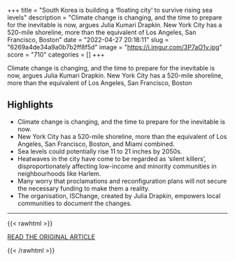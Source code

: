+++
title = "South Korea is building a ‘floating city’ to survive rising sea levels"
description = "Climate change is changing, and the time to prepare for the inevitable is now, argues Julia Kumari Drapkin. New York City has a 520-mile shoreline, more than the equivalent of Los Angeles, San Francisco, Boston"
date = "2022-04-27 20:18:11"
slug = "6269a4de34a9a0b7b2ff8f5d"
image = "https://i.imgur.com/3P7aO1v.jpg"
score = "710"
categories = []
+++

Climate change is changing, and the time to prepare for the inevitable is now, argues Julia Kumari Drapkin. New York City has a 520-mile shoreline, more than the equivalent of Los Angeles, San Francisco, Boston

## Highlights

- Climate change is changing, and the time to prepare for the inevitable is now.
- New York City has a 520-mile shoreline, more than the equivalent of Los Angeles, San Francisco, Boston, and Miami combined.
- Sea levels could potentially rise 11 to 21 inches by 2050s.
- Heatwaves in the city have come to be regarded as ‘silent killers’, disproportionately affecting low-income and minority communities in neighbourhoods like Harlem.
- Many worry that proclamations and reconfiguration plans will not secure the necessary funding to make them a reality.
- The organisation, ISChange, created by Julia Drapkin, empowers local communities to document the changes.

---

{{< rawhtml >}}
  <p class="article-category">
    <a target="_blank" href="https://screenshot-media.com/technology/innovation/south-korea-floating-city/">READ THE ORIGINAL ARTICLE</a>
  </p>
{{< /rawhtml >}}

